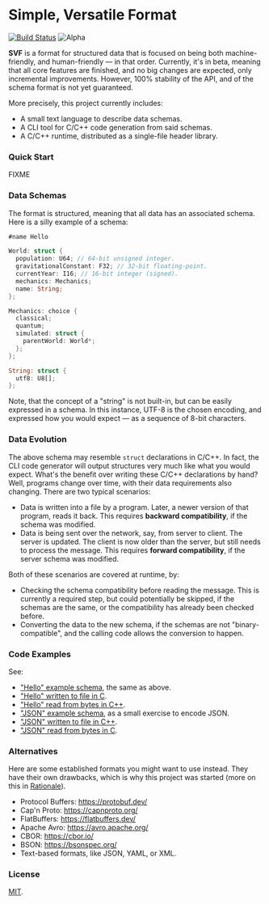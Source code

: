 # Simple, Versatile Format

[![Build Status](https://github.com/tempname11/svf/actions/workflows/main.yml/badge.svg?branch=main)](https://github.com/tempname11/svf/actions/workflows/main.yml?query=branch:main) ![Alpha](https://img.shields.io/badge/beta-blue)

**SVF** is a format for structured data that is focused on being both machine-friendly, and human-friendly — in that order. Currently, it's in beta, meaning that all core features are finished, and no big changes are expected, only incremental improvements. However, 100% stability of the API, and of the schema format is not yet guaranteed.

More precisely, this project currently includes:
- A small text language to describe data schemas.
- A CLI tool for C/C++ code generation from said schemas.
- A C/C++ runtime, distributed as a single-file header library.

### Quick Start

FIXME

### Data Schemas

The format is structured, meaning that all data has an associated schema. Here is a silly example of a schema:

```rs
#name Hello

World: struct {
  population: U64; // 64-bit unsigned integer.
  gravitationalConstant: F32; // 32-bit floating-point.
  currentYear: I16; // 16-bit integer (signed).
  mechanics: Mechanics;
  name: String;
};

Mechanics: choice {
  classical;
  quantum;
  simulated: struct {
    parentWorld: World*;
  };
};

String: struct {
  utf8: U8[];
};
```

Note, that the concept of a "string" is not built-in, but can be easily expressed in a schema. In this instance, UTF-8 is the chosen encoding, and expressed how you would expect — as a sequence of 8-bit characters.

### Data Evolution

The above schema may resemble `struct` declarations in C/C++. In fact, the CLI code generator will output structures very much like what you would expect. What's the benefit over writing these C/C++ declarations by hand? Well, programs change over time, with their data requirements also changing. There are two typical scenarios:

- Data is written into a file by a program. Later, a newer version of that program, reads it back. This requires **backward compatibility**, if the schema was modified.
- Data is being sent over the network, say, from server to client. The server is updated. The client is now older than the server, but still needs to process the message. This requires **forward compatibility**, if the server schema was modified.

Both of these scenarios are covered at runtime, by:
- Checking the schema compatibility before reading the message. This is currently a required step, but could potentially be skipped, if the schemas are the same, or the compatibility has already been checked before.
- Converting the data to the new schema, if the schemas are not "binary-compatible", and the calling code allows the conversion to happen.

### Code Examples

See:
- ["Hello" example schema](svf_tools/schema/Hello.txt), the same as above.
- ["Hello" written to file in C](svf_tools/src/test/hello_write.c).
- ["Hello" read from bytes in C++](svf_tools/src/test/hello_read.cpp).
- ["JSON" example schema](svf_tools/schema/JSON.txt), as a small exercise to encode JSON.
- ["JSON" written to file in C++](svf_tools/src/test/json_write.cpp).
- ["JSON" read from bytes in C](svf_tools/src/test/json_read.c).

### Alternatives

Here are some established formats you might want to use instead. They have their own drawbacks, which is why this project was started (more on this in [Rationale](svf_docs/Rationale.md)).

- Protocol Buffers: https://protobuf.dev/
- Cap'n Proto: https://capnproto.org/
- FlatBuffers: https://flatbuffers.dev/
- Apache Avro: https://avro.apache.org/
- CBOR: https://cbor.io/
- BSON: https://bsonspec.org/
- Text-based formats, like JSON, YAML, or XML.

### License

[MIT](./LICENSE.txt).
